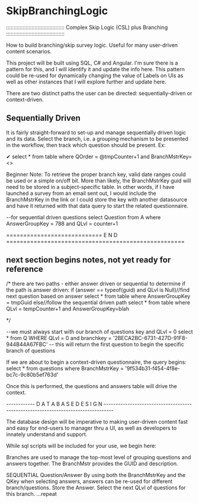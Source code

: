 # SkipBranchingLogic

:::::::::::::::::::::::::::::::::::::::
Complex Skip Logic (CSL) plus Branching
:::::::::::::::::::::::::::::::::::::::

How to build branching/skip survey logic. Useful for many user-driven content scenarios.

This project will be built using SQL, C# and Angular.  I'm sure there is a pattern for this, and I will identify it and update the
info here.  This pattern could be re-used for dynamically changing the value of Labels on UIs as well as other instances that 
I will explore further and update here.


There are two distinct paths the user can be directed: sequentially-driven or context-driven.

Sequentially Driven
-------------------
It is fairly straight-forward to set-up and manage sequentially driven logic and its data.  Select the branch, i.e. a grouping mechanism to be presented in the workflow, then track which question should be present. 	Ex:

✔    select * from table where QOrder = @tmpCounter+1 and BranchMstrKey=<<guid>>

Beginner Note: To retrieve the proper branch key, valid date ranges could be used or a simple on/off bit.  More than likely, the BranchMstrKey guid will need to be stored in a subject-specific table.  In other words, if I have launched a survey from an email sent out, I would include the BranchMstrKey in the link or I could store the key with another datasource and have it returned with that data query to start the related questionnaire.  
  

--for sequential driven questions
select Question from A where AnswerGroupKey = 788 and QLvl = counter+1


============================ E N D ====================================================

## next section begins notes, not yet ready for reference ##







 


/*
there are two paths - either answer driven or sequential
to determine if the path is answer driven:
if (answer == typeof(guid) and QLvl is Null)//find next question based on answer
	select * from table where AnswerGroupKey = tmpGuid
else//follow the sequential driven path
	select * from table where QLvl = tempCounter+1 and AnswerGroupKey=blah


*/	


--we must always start with our branch of questions key and QLvl = 0
select * from Q WHERE QLvl = 0 and branchkey = '2BECA2BC-6731-427D-91F8-944B44A67FBC'
-- this will return the first question to begin the specific branch of questions


If we are about to begin a context-driven questionnaire, the query begins:
  select * from questions where BranchMstrKey = '9f534b31-f454-4f8e-bc7c-9c80b5ef763d'

Once this is performed, the questions and answers table will drive the context.


------------ D A T A B A S E   D E S I G N ----------------------------------------------------------------------------------

The database design will be imperative to making user-driven content fast and easy for end-users to manager thru
a UI, as well as developers to innately understand and support.

While sql scripts will be included for your use, we begin here:

Branches are used to manage the top-most level of grouping questions and answers together.  The BranchMstr provides
the GUID and description.  


SEQUENTIAL Question/Answer
By using both the BranchMstrKey and the QKey when selecting answers, answers can be re-used for different branch/questions.
Store the Answer.
Select the next QLvl of questions for this branch.
...repeat





